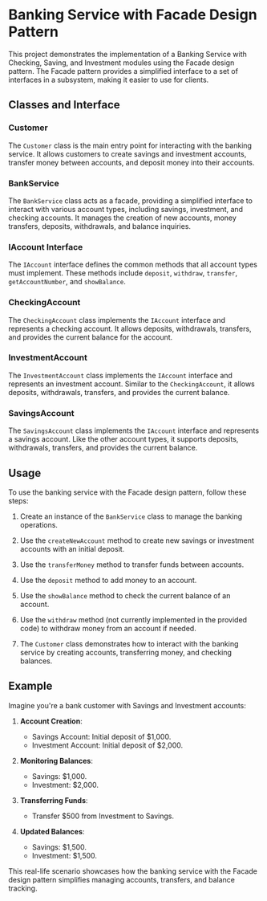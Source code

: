 # Banking Service with Facade Design Pattern

This project demonstrates the implementation of a Banking Service with Checking, Saving, and Investment modules using the Facade design pattern. The Facade pattern provides a simplified interface to a set of interfaces in a subsystem, making it easier to use for clients.

## Classes and Interface

### Customer

The `Customer` class is the main entry point for interacting with the banking service. It allows customers to create savings and investment accounts, transfer money between accounts, and deposit money into their accounts.

### BankService

The `BankService` class acts as a facade, providing a simplified interface to interact with various account types, including savings, investment, and checking accounts. It manages the creation of new accounts, money transfers, deposits, withdrawals, and balance inquiries.

### IAccount Interface

The `IAccount` interface defines the common methods that all account types must implement. These methods include `deposit`, `withdraw`, `transfer`, `getAccountNumber`, and `showBalance`.

### CheckingAccount

The `CheckingAccount` class implements the `IAccount` interface and represents a checking account. It allows deposits, withdrawals, transfers, and provides the current balance for the account.

### InvestmentAccount

The `InvestmentAccount` class implements the `IAccount` interface and represents an investment account. Similar to the `CheckingAccount`, it allows deposits, withdrawals, transfers, and provides the current balance.

### SavingsAccount

The `SavingsAccount` class implements the `IAccount` interface and represents a savings account. Like the other account types, it supports deposits, withdrawals, transfers, and provides the current balance.

## Usage

To use the banking service with the Facade design pattern, follow these steps:

1. Create an instance of the `BankService` class to manage the banking operations.

2. Use the `createNewAccount` method to create new savings or investment accounts with an initial deposit.

3. Use the `transferMoney` method to transfer funds between accounts.

4. Use the `deposit` method to add money to an account.

5. Use the `showBalance` method to check the current balance of an account.

6. Use the `withdraw` method (not currently implemented in the provided code) to withdraw money from an account if needed.

7. The `Customer` class demonstrates how to interact with the banking service by creating accounts, transferring money, and checking balances.

## Example

Imagine you're a bank customer with Savings and Investment accounts:

1. **Account Creation**:
   - Savings Account: Initial deposit of $1,000.
   - Investment Account: Initial deposit of $2,000.

2. **Monitoring Balances**:
   - Savings: $1,000.
   - Investment: $2,000.

3. **Transferring Funds**:
   - Transfer $500 from Investment to Savings.

4. **Updated Balances**:
   - Savings: $1,500.
   - Investment: $1,500.

This real-life scenario showcases how the banking service with the Facade design pattern simplifies managing accounts, transfers, and balance tracking.
